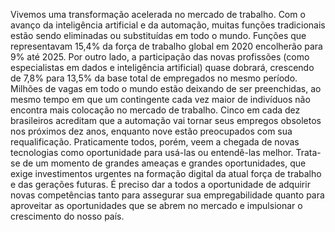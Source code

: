 Vivemos uma transformação acelerada no mercado de
trabalho. Com o avanço da inteligência artificial e da automação,
muitas funções tradicionais estão sendo eliminadas ou
substituídas em todo o mundo. Funções que representavam
15,4% da força de trabalho global em 2020 encolherão para 9%
até 2025. Por outro lado, a participação das novas profissões
(como especialistas em dados e inteligência artificial) quase
dobrará, crescendo de 7,8% para 13,5% da base total de
empregados no mesmo período. Milhões de vagas em todo o
mundo estão deixando de ser preenchidas, ao mesmo tempo em
que um contingente cada vez maior de indivíduos não encontra
mais colocação no mercado de trabalho.
Cinco em cada dez brasileiros acreditam que a automação
vai tornar seus empregos obsoletos nos próximos dez anos,
enquanto nove estão preocupados com sua requalificação.
Praticamente todos, porém, veem a chegada de novas tecnologias
como oportunidade para usá-las ou entendê-las melhor.
Trata-se de um momento de grandes ameaças e grandes
oportunidades, que exige investimentos urgentes na formação
digital da atual força de trabalho e das gerações futuras. É preciso
dar a todos a oportunidade de adquirir novas competências tanto
para assegurar sua empregabilidade quanto para aproveitar as
oportunidades que se abrem no mercado e impulsionar o
crescimento do nosso país.
